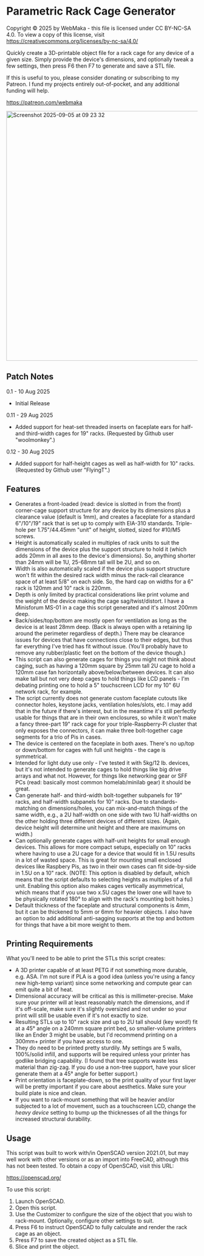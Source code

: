 # Parametric Rack Cage Generator
 Copyright © 2025 by WebMaka - this file is licensed under CC BY-NC-SA 4.0.
 To view a copy of this license, visit
   https://creativecommons.org/licenses/by-nc-sa/4.0/
   
Quickly create a 3D-printable object file for a rack cage for any device of a given size. Simply provide the device's dimensions, and optionally tweak a few settings, then press F6 then F7 to generate and save a STL file.

 If this is useful to you, please consider donating or subscribing to my
 Patreon. I fund my projects entirely out-of-pocket, and any additional
 funding will help.
 
   https://patreon.com/webmaka

<img width="903" height="656" alt="Screenshot 2025-09-05 at 09 23 32" src="https://github.com/user-attachments/assets/589ec645-43df-4a4c-9972-14f799e6bf73" />

 
 ## Patch Notes
 
 0.1 - 10 Aug 2025 
 * Initial Release
 
 0.11 - 29 Aug 2025
 * Added support for heat-set threaded inserts on faceplate ears for half- and third-width cages for 19" racks. (Requested by Github user "woolmonkey".)
 
 0.12 - 30 Aug 2025
* Added support for half-height cages as well as half-width for 10" racks. (Requested by Github user "FlyingT".)



## Features

*    Generates a front-loaded (read: device is slotted in from the front) corner-cage support structure for any device by its dimensions plus a clearance value (default is 1mm), and creates a faceplate for a standard 6"/10"/19" rack that is set up to comply with EIA-310 standards. Triple-hole per 1.75"/44.45mm "unit" of height, slotted, sized for #10/M5 screws.
*    Height is automatically scaled in multiples of rack units to suit the dimensions of the device plus the support structure to hold it (which adds 20mm in all axes to the device's dimensions). So, anything shorter than 24mm will be 1U, 25-68mm tall will be 2U, and so on.
*    Width is also automatically scaled if the device plus support structure won't fit within the desired rack width minus the rack-rail clearance space of at least 5/8" on each side. So, the hard cap on widths for a 6" rack is 120mm and 10" rack is 220mm.
*    Depth is only limited by practical considerations like print volume and the weight of the device making the cage sag/twist/distort. I have a Minisforum MS-01 in a cage this script generated and it's almost 200mm deep.
*    Back/sides/top/bottom are mostly open for ventilation as long as the device is at least 28mm deep. (Back is always open with a retaining lip around the perimeter regardless of depth.) There may be clearance issues for devices that have connections close to their edges, but thus far everything I've tried has fit without issue. (You'll probably have to remove any rubber/plastic feet on the bottom of the device though.)
*    This script can also generate cages for things you might not think about caging, such as having a 120mm square by 25mm tall 2U cage to hold a 120mm case fan horizontally above/below/between devices. It can also make tall but not very deep cages to hold things like LCD panels - I'm debating printing one to hold a 5" touchscreen LCD for my 10" 6U network rack, for example.
*    The script currently does not generate custom faceplate cutouts like connector holes, keystone jacks, ventilation holes/slots, etc. I may add that in the future if there's interest, but in the meantime it's still perfectly usable for things that are in their own enclosures, so while it won't make a fancy three-part 19" rack cage for your triple-Raspberry-Pi cluster that only exposes the connectors, it can make three bolt-together cage segments for a trio of Pis in cases.
*    The device is centered on the faceplate in both axes. There's no up/top or down/bottom for cages with full unit heights - the cage is symmetrical.
*    Intended for light duty use only - I've tested it with 5kg/12 lb. devices, but it's not intended to generate cages to hold things like big drive arrays and what not. However, for things like networking gear or SFF PCs (read: basically most common homelab/minilab gear) it should be great.
*    Can generate half- and third-width bolt-together subpanels for 19" racks, and half-width subpanels for 10" racks. Due to standards-matching on dimensions/holes, you can mix-and-match things of the same width, e.g., a 2U half-width on one side with two 1U half-widths on the other holding three different devices of different sizes. (Again, device height will determine unit height and there are maximums on width.)
*    Can optionally generate cages with half-unit heights for small enough devices. This allows for more compact setups, especially on 10" racks where having to use a 2U cage for a device that would fit in 1.5U results in a lot of wasted space. This is great for mounting small enclosed devices like Raspbery Pis, as two in their own cases can fit side-by-side in 1.5U on a 10" rack. (NOTE: This option is disabled by default, which means that the script defaults to selecting heights as multiples of a full unit. Enabling this option also makes cages vertically asymmetrical, which means that if you use two x.5U cages the lower one will have to be physically rotated 180&deg; to align with the rack's mounting bolt holes.)
*    Default thickness of the faceplate and structural components is 4mm, but it can be thickened to 5mm or 6mm for heavier objects. I also have an option to add additional anti-sagging supports at the top and bottom for things that have a bit more weight to them.



## Printing Requirements

What you'll need to be able to print the STLs this script creates:

*    A 3D printer capable of at least PETG if not something more durable, e.g. ASA. I'm not sure if PLA is a good idea (unless you're using a fancy new high-temp variant) since some networking and compute gear can emit quite a bit of heat.
*    Dimensional accuracy will be critical as this is millimeter-precise. Make sure your printer will at least reasonably match the dimensions, and if it's off-scale, make sure it's slightly oversized and not under so your print will still be usable even if it's not exactly to size.
*    Resulting STLs up to 10" rack size and up to 2U tall should (key word!) fit at a 45° angle on a 240mm square print bed, so smaller-volume printers like an Ender 3 might be usable, but I'd recommend printing on a 300mm+ printer if you have access to one.
*    They do need to be printed pretty sturdily. My settings are 5 walls, 100%/solid infill, and supports will be required unless your printer has godlike bridging capability. (I found that tree supports waste less material than zig-zag. If you do use a non-tree support, have your slicer generate them at a 45° angle for better support.)
*    Print orientation is faceplate-down, so the print quality of your first layer will be pretty important if you care about aesthetics. Make sure your build plate is nice and clean.
*    If you want to rack-mount something that will be heavier and/or subjected to a lot of movement, such as a touchscreen LCD, change the _heavy device_ setting to bump up the thicknesses of all the things for increased structural durability.

 

## Usage

This script was built to work with/in OpenSCAD version 2021.01, but may well work with other versions or as an import into FreeCAD, although this has not been tested. To obtain a copy of OpenSCAD, visit this URL:

  https://openscad.org/

To use this script:

1. Launch OpenSCAD.
2. Open this script.
3. Use the Customizer to configure the size of the object that you wish to rack-mount. Optionally, configure other settings to suit.
4. Press F6 to instruct OpenSCAD to fully calculate and render the rack cage as an object.
5. Press F7 to save the created object as a STL file.
6. Slice and print the object.


